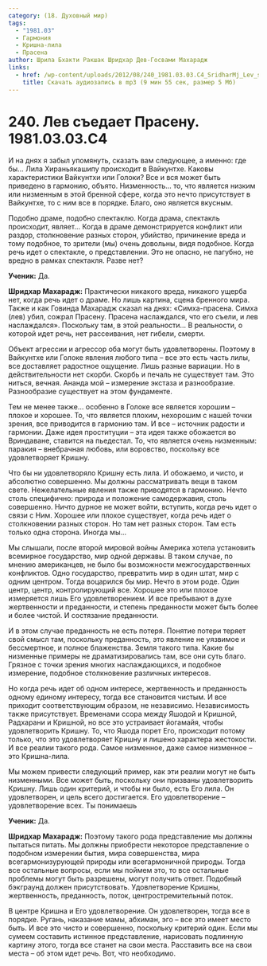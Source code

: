 ```yaml
---
category: (18. Духовный мир)
tags:
  - "1981.03"
  - Гармония
  - Кришна-лила
  - Прасена
author: Шрила Бхакти Ракшак Шридхар Дев-Госвами Махарадж
links:
  - href: /wp-content/uploads/2012/08/240_1981.03.03.C4_SridharMj_Lev_syedayet_Prasenu.mp3
    title: Скачать аудиозапись в mp3 (9 мин 55 сек, размер 5 Мб)
---
```


# 240. Лев съедает Прасену. 1981.03.03.C4

И на днях я забыл упомянуть, сказать вам следующее, а именно: где бы… Лила Хираньякашипу происходит в Вайкунтхе. Каковы характеристики Вайкунтхи или Голоки? Все и вся может быть приведено в гармонию, объято. Низменность… то, что является низким или низменным в этой бренной сфере, когда это нечто присутствует в Вайкунтхе, то с ним все в порядке. Благо, оно является вкусным.

Подобно драме, подобно спектаклю. Когда драма, спектакль происходит, являет… Когда в драме демонстрируется конфликт или раздор, столкновение разных сторон, убийство, причинение вреда и тому подобное, то зрители (мы) очень довольны, видя подобное. Когда речь идет о спектакле, о представлении. Это не опасно, не пагубно, не вредно в рамках спектакля. Разве нет?

**Ученик:** Да.

**Шридхар Махарадж:** Практически никакого вреда, никакого ущерба нет, когда речь идет о драме. Но лишь картина, сцена бренного мира. Также и как Говинда Махарадж сказал на днях: «Симха-прасена. Симха (лев) убил, сожрал Прасену. Прасена наслаждался, что его съели, и лев наслаждался». Поскольку там, в этой реальности… В реальности, о которой идет речь, нет рассеивания, нет гибели, смерти.

Объект агрессии и агрессор оба могут быть удовлетворены. Поэтому в Вайкунтхе или Голоке явления любого типа – все это есть часть лилы, все доставляет радостное ощущение. Лишь разные вариации. Но в действительности нет скорби. Скорбь и печаль не существует там. Это ниться, вечная. Ананда мой – измерение экстаза и разнообразие. Разнообразие существует на этом фундаменте.

Тем не менее также… особенно в Голоке все является хорошим – плохое и хорошее. То, что является плохим, нехорошим с нашей точки зрения, все приводится в гармонию там. И все – источник радости и гармонии. Даже идея проституции – эта идея также обожается во Вриндаване, ставится на пьедестал. То, что является очень низменным: паракия – внебрачная любовь, или воровство, поскольку все удовлетворяет Кришну.

Что бы ни удовлетворяло Кришну есть лила. И обожаемо, и чисто, и абсолютно совершенно. Мы должны рассматривать вещи в таком свете. Нежелательные явления также приводятся в гармонию. Нечто столь специфично: природа и положение самодержавия, столь совершенно. Ничто дурное не может войти, вступить, когда речь идет о связи с Ним. Хорошее или плохое существует, когда речь идет о столкновении разных сторон. Но там нет разных сторон. Там есть только одна сторона. Иногда мы…

Мы слышали, после второй мировой войны Америка хотела установить всемирное государство, мир одной державы. В таком случае, по мнению американцев, не было бы возможности межгосударственных конфликтов. Одно государство, превратить мир в один штат, мир с одним центром. Тогда воцарился бы мир. Нечто в этом роде. Один центр, центр, контролирующий все. Хорошее это или плохое измеряется лишь Его удовлетворением. И все пребывают в духе жертвенности и преданности, и степень преданности может быть более и более чистой. И состязание преданности.

И в этом случае преданность не есть потеря. Понятие потери теряет свой смысл там, поскольку преданность, это явление не уязвимое и бессмертное, и полное блаженства. Земля такого типа. Какие бы низменные примеры не драматизировались там, все они суть благо. Грязное с точки зрения многих наслаждающихся, и подобное измерение, подобное столкновение различных интересов.

Но когда речь идет об одном интересе, жертвенность и преданность одному единому интересу, тогда все становится чистым. И все приходит соответствующим образом, не независимо. Независимость также присутствует. Временами ссора между Яшодой и Кришной, Радхарани и Кришной, но все это устраивает йогамайя, чтобы удовлетворить Кришну. То, что Яшода порет Его, происходит потому только, что это удовлетворяет Кришну и лишено характера жестокости. И все реалии такого рода. Самое низменное, даже самое низменное – это Кришна-лила.

Мы можем привести следующий пример, как эти реалии могут не быть низменными. Все может быть, поскольку они призваны удовлетворить Кришну. Лишь один критерий, и чтобы ни было, есть Его лила. Он удовлетворен, и цель всего достигается. Его удовлетворение – удовлетворение всех. Ты понимаешь

**Ученик:** Да.

**Шридхар Махарадж:** Поэтому такого рода представление мы должны пытаться питать. Мы должны приобрести некоторое представление о подобном измерении бытия, мира совершенства, мира всегармонизурующей природы или всегармоничной природы. Тогда все остальные вопросы, если мы поймем это, то все остальные проблемы могут быть разрешены, могут получить ответ. Подобный бэкграунд должен присутствовать. Удовлетворение Кришны, жертвенность, преданность, поток, центростремительный поток.

В центре Кришна и Его удовлетворение. Он удовлетворен, тогда все в порядке. Ругань, наказание мамы, абхиман, эго – все это имеет место быть. И все это чисто и совершенно, поскольку критерий один. Если мы сумеем составить истинное представление, нарисовать подлинную картину этого, тогда все станет на свои места. Расставить все на свои места – об этом идет речь. Вот, что необходимо.

